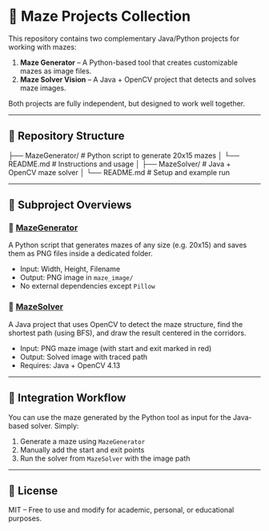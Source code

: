 # 🧠 Maze Projects Collection

This repository contains two complementary Java/Python projects for working with mazes:

1. **Maze Generator** – A Python-based tool that creates customizable mazes as image files.
2. **Maze Solver Vision** – A Java + OpenCV project that detects and solves maze images.

Both projects are fully independent, but designed to work well together.

---

## 📁 Repository Structure


├── MazeGenerator/ # Python script to generate 20x15 mazes
│ └── README.md # Instructions and usage
│
├── MazeSolver/ # Java + OpenCV maze solver
│ └── README.md # Setup and example run



---

## 🔗 Subproject Overviews

### 🔨 [MazeGenerator](./MazeGenerator)

A Python script that generates mazes of any size (e.g. 20x15) and saves them as PNG files inside a dedicated folder.

- Input: Width, Height, Filename
- Output: PNG image in `maze_image/`
- No external dependencies except `Pillow`

### 🧭 [MazeSolver](./MazeSolver)

A Java project that uses OpenCV to detect the maze structure, find the shortest path (using BFS), and draw the result centered in the corridors.

- Input: PNG maze image (with start and exit marked in red)
- Output: Solved image with traced path
- Requires: Java + OpenCV 4.13

---

## 🤝 Integration Workflow

You can use the maze generated by the Python tool as input for the Java-based solver. Simply:

1. Generate a maze using `MazeGenerator`
2. Manually add the start and exit points
3. Run the solver from `MazeSolver` with the image path

---

## 📄 License

MIT – Free to use and modify for academic, personal, or educational purposes.
